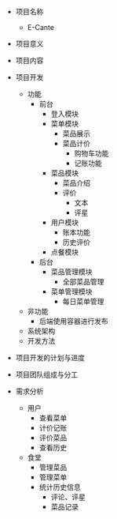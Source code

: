 - 项目名称
  - E-Cante
- 项目意义
- 项目内容
- 项目开发
  - 功能
    - 前台
      - 登入模块
      - 菜单模块
        - 菜品展示
        - 菜品计价
          - 购物车功能
          - 记账功能
      - 菜品模块
        - 菜品介绍
        - 评价
          - 文本
          - 评星
      - 用户模块
        - 账本功能
        - 历史评价
      - 点餐模块
    - 后台
      - 菜品管理模块
        - 全部菜品管理
      - 菜单管理模块
        - 每日菜单管理
  - 非功能
    - 后端使用容器进行发布
  - 系统架构
  - 开发方法
- 项目开发的计划与进度
- 项目团队组成与分工


- 需求分析
  - 用户
    - 查看菜单
    - 计价记账
    - 评价菜品
    - 查看历史
  - 食堂
    - 管理菜品
    - 管理菜单
    - 统计历史信息
      - 评论、评星
      - 菜品记录